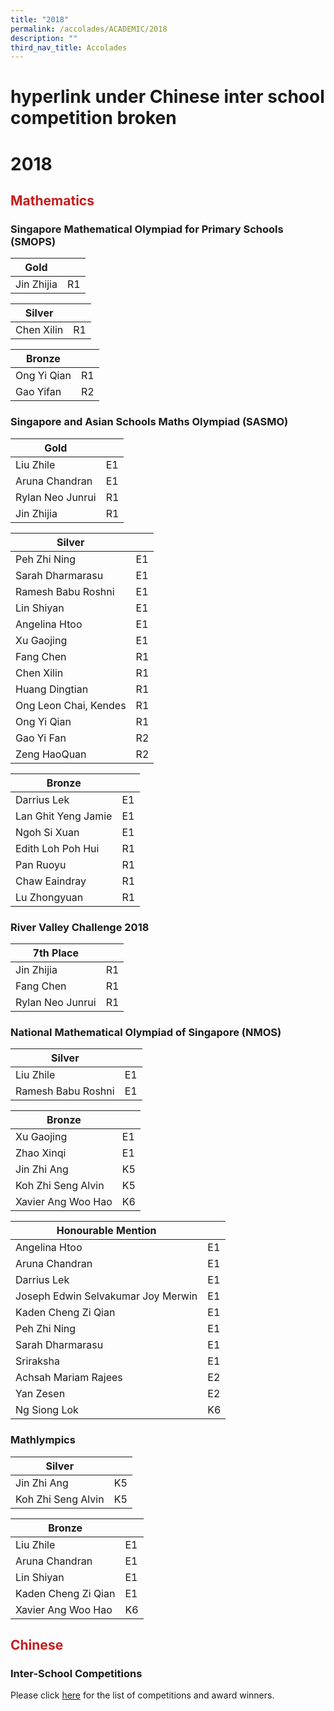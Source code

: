 ```yaml
---
title: "2018"
permalink: /accolades/ACADEMIC/2018
description: ""
third_nav_title: Accolades
---
```


# hyperlink under Chinese inter school competition broken
# 2018

## <span style = "color: #c81b1b"> <b>Mathematics</b> </span>

### Singapore Mathematical Olympiad for Primary Schools (SMOPS)

| Gold       |    |
|------------|----|
| Jin Zhijia | R1 |

| Silver     |     |
|------------|-----|
| Chen Xilin | R1  |

| Bronze      |     |
|-------------|-----|
| Ong Yi Qian | R1  |
| Gao Yifan   | R2  |

### Singapore and Asian Schools Maths Olympiad (SASMO)

| Gold             |     |
|------------------|-----|
| Liu Zhile        | E1  |
| Aruna Chandran   | E1  |
| Rylan Neo Junrui | R1  |
| Jin Zhijia       | R1  |

| Silver                |     |
|-----------------------|-----|
| Peh Zhi Ning          | E1  |
| Sarah Dharmarasu      | E1  |
| Ramesh Babu Roshni    | E1  |
| Lin Shiyan            | E1  |
| Angelina Htoo         | E1  |
| Xu Gaojing            | E1  |
| Fang Chen             | R1  |
| Chen Xilin            | R1  |
| Huang Dingtian        | R1  |
| Ong Leon Chai, Kendes | R1  |
| Ong Yi Qian           | R1  |
| Gao Yi Fan            | R2  |
| Zeng HaoQuan          | R2  |

| Bronze              |     |
|---------------------|-----|
| Darrius Lek         | E1  |
| Lan Ghit Yeng Jamie | E1  |
| Ngoh Si Xuan        | E1  |
| Edith Loh Poh Hui   | R1  |
| Pan Ruoyu           | R1  |
| Chaw Eaindray       | R1  |
| Lu Zhongyuan        | R1  |

### River Valley Challenge 2018

| 7th Place        |     |
|------------------|-----|
| Jin Zhijia       | R1  |
| Fang Chen        | R1  |
| Rylan Neo Junrui | R1  |

### National Mathematical Olympiad of Singapore (NMOS)

| Silver             |    |
|--------------------|----|
| Liu Zhile          | E1 |
| Ramesh Babu Roshni | E1 |

| Bronze             |     |
|--------------------|-----|
| Xu Gaojing         | E1  |
| Zhao Xinqi         | E1  |
| Jin Zhi Ang        | K5  |
| Koh Zhi Seng Alvin | K5  |
| Xavier Ang Woo Hao | K6  |

| Honourable Mention                 |     |
|------------------------------------|-----|
| Angelina Htoo                      | E1  |
| Aruna Chandran                     | E1  |
| Darrius Lek                        | E1  |
| Joseph Edwin Selvakumar Joy Merwin | E1  |
| Kaden Cheng Zi Qian                | E1  |
| Peh Zhi Ning                       | E1  |
| Sarah Dharmarasu                   | E1  |
| Sriraksha                          | E1  |
| Achsah Mariam Rajees               | E2  |
| Yan Zesen                          | E2  |
| Ng Siong Lok                       | K6  |

### Mathlympics

| Silver             |     |
|--------------------|-----|
| Jin Zhi Ang        | K5  |
| Koh Zhi Seng Alvin | K5  |

| Bronze              |     |
|---------------------|-----|
| Liu Zhile           | E1  |
| Aruna Chandran      | E1  |
| Lin Shiyan          | E1  |
| Kaden Cheng Zi Qian | E1  |
| Xavier Ang Woo Hao  | K6  |

## <span style = "color: #c81b1b"> <b>Chinese</b> </span>
### Inter-School Competitions

Please click [here](https://jurongwestpri.moe.edu.sg/jwps-learning-experience/mother-tongue/chinese-language/inter-school-competition/2018) for the list of competitions and award winners.